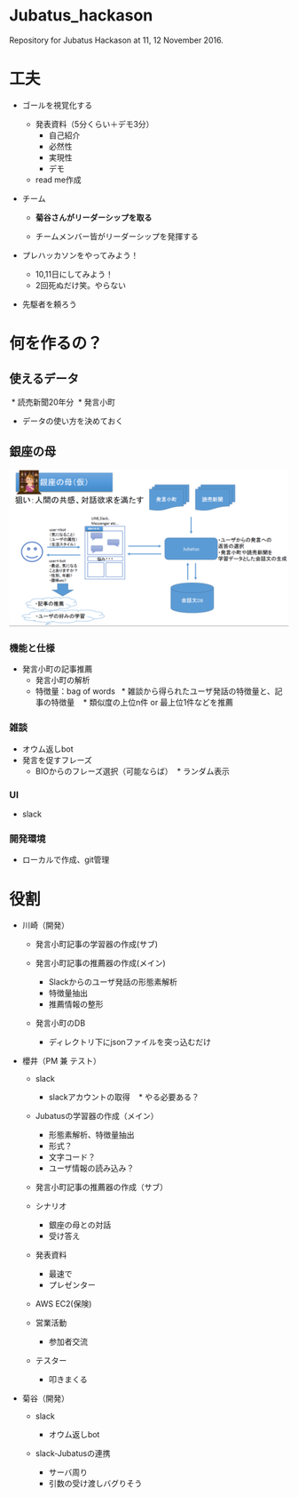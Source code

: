 # Jubatus_hackason
Repository for Jubatus Hackason at 11, 12 November 2016.

# 工夫
* ゴールを視覚化する
  * 発表資料（5分くらい＋デモ3分）
    * 自己紹介
    * 必然性
    * 実現性
    * デモ
  * read me作成

* チーム
  * __菊谷さんがリーダーシップを取る__

  * チームメンバー皆がリーダーシップを発揮する

* プレハッカソンをやってみよう！
  * 10,11日にしてみよう！
  * 2回死ぬだけ笑。やらない
  
* 先駆者を頼ろう


# 何を作るの？
## 使えるデータ

  * 読売新聞20年分
  * 発言小町
  * データの使い方を決めておく

## 銀座の母
![銀座の母](https://github.com/kawasaki-kk/Jubatus_hackason/blob/readme/20161101_%E3%83%A9%E3%83%B3%E3%83%81%E3%83%9F%E3%83%BC%E3%83%86%E3%82%A3%E3%83%B3%E3%82%B0.png)
### 機能と仕様
* 発言小町の記事推薦
  * 発言小町の解析
  * 特徴量：bag of words
    * 雑談から得られたユーザ発話の特徴量と、記事の特徴量
    * 類似度の上位n件 or 最上位1件などを推薦

### 雑談
* オウム返しbot
* 発言を促すフレーズ
  * BIOからのフレーズ選択（可能ならば）
  * ランダム表示

### UI
* slack

### 開発環境
* ローカルで作成、git管理
	
# 役割

* 川崎（開発）
  * 発言小町記事の学習器の作成(サブ)
  * 発言小町記事の推薦器の作成(メイン)
    * Slackからのユーザ発話の形態素解析
    * 特徴量抽出
    * 推薦情報の整形
			
  * 発言小町のDB
    * ディレクトリ下にjsonファイルを突っ込むだけ
			
* 櫻井（PM 兼 テスト）
  * slack
    * slackアカウントの取得
    * やる必要ある？
  * Jubatusの学習器の作成（メイン）
    * 形態素解析、特徴量抽出
    * 形式？
    * 文字コード？
    * ユーザ情報の読み込み？

  * 発言小町記事の推薦器の作成（サブ）

  * シナリオ
    * 銀座の母との対話
    * 受け答え

  * 発表資料
    * 最速で
    * プレゼンター
		
  * AWS EC2(保険)
    
  * 営業活動
    * 参加者交流

  * テスター
    * 叩きまくる

* 菊谷（開発）
  * slack
    * オウム返しbot

  * slack-Jubatusの連携
    * サーバ周り
    * 引数の受け渡しバグりそう
